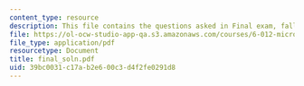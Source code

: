 ```yaml
---
content_type: resource
description: This file contains the questions asked in Final exam, fall 2005.
file: https://ol-ocw-studio-app-qa.s3.amazonaws.com/courses/6-012-microelectronic-devices-and-circuits-fall-2005/39bc0031c17ab2e600c3d4f2fe0291d8_final_soln.pdf
file_type: application/pdf
resourcetype: Document
title: final_soln.pdf
uid: 39bc0031-c17a-b2e6-00c3-d4f2fe0291d8
---
```

